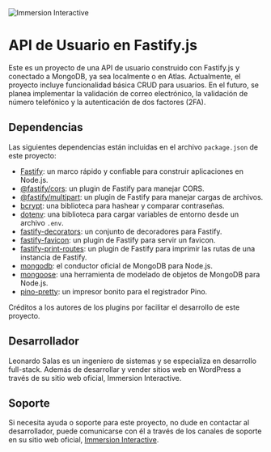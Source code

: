 <img src="https://immersioninteractive.com/wp-content/uploads/2022/03/immersion-interactive-logo-fullmdpi.png" alt="Immersion Interactive">

# API de Usuario en Fastify.js
Este es un proyecto de una API de usuario construido con Fastify.js y conectado a MongoDB, ya sea localmente o en Atlas. Actualmente, el proyecto incluye funcionalidad básica CRUD para usuarios. En el futuro, se planea implementar la validación de correo electrónico, la validación de número telefónico y la autenticación de dos factores (2FA).

## Dependencias
Las siguientes dependencias están incluidas en el archivo `package.json` de este proyecto:

- [Fastify](https://github.com/fastify/fastify): un marco rápido y confiable para construir aplicaciones en Node.js.
- [@fastify/cors](https://github.com/fastify/fastify-cors): un plugin de Fastify para manejar CORS.
- [@fastify/multipart](https://github.com/fastify/fastify-multipart): un plugin de Fastify para manejar cargas de archivos.
- [bcrypt](https://github.com/kelektiv/node.bcrypt.js): una biblioteca para hashear y comparar contraseñas.
- [dotenv](https://github.com/motdotla/dotenv): una biblioteca para cargar variables de entorno desde un archivo `.env`.
- [fastify-decorators](https://github.com/fastify/fastify-decorators): un conjunto de decoradores para Fastify.
- [fastify-favicon](https://github.com/fastify/fastify-favicon): un plugin de Fastify para servir un favicon.
- [fastify-print-routes](https://github.com/fastify/fastify-print-routes): un plugin de Fastify para imprimir las rutas de una instancia de Fastify.
- [mongodb](https://github.com/mongodb/mongo-csharp-driver): el conductor oficial de MongoDB para Node.js.
- [mongoose](https://github.com/Automattic/mongoose): una herramienta de modelado de objetos de MongoDB para Node.js.
- [pino-pretty](https://github.com/pinojs/pino-pretty): un impresor bonito para el registrador Pino.


Créditos a los autores de los plugins por facilitar el desarrollo de este proyecto.

## Desarrollador
Leonardo Salas es un ingeniero de sistemas y se especializa en desarrollo full-stack. Además de desarrollar y vender sitios web en WordPress a través de su sitio web oficial, Immersion Interactive.

## Soporte
Si necesita ayuda o soporte para este proyecto, no dude en contactar al desarrollador, puede comunicarse con él a través de los canales de soporte en su sitio web oficial, [Immersion Interactive](https://immersioninteractive.com/).
